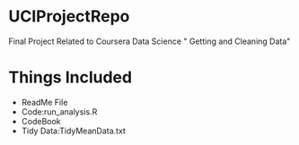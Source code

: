 # UCIProjectRepo
Final Project Related to Coursera Data Science " Getting and Cleaning Data"

# Things Included
- ReadMe File
- Code:run_analysis.R
- CodeBook
- Tidy Data:TidyMeanData.txt
